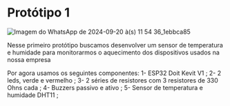 # Protótipo 1
![Imagem do WhatsApp de 2024-09-20 à(s) 11 54 36_1ebbca85](https://github.com/user-attachments/assets/a99d62ac-5b19-4626-9752-e229662b8479)

Nesse primeiro protótipo buscamos desenvolver um sensor de temperatura e humidade para monitorarmos o aquecimento dos dispositivos usados na nossa empresa

Por agora usamos os seguintes componentes:
  1- ESP32 Doit Kevit V1 ;
  2- 2 leds, verde e vermelho ;
  3- 2 séries de resistores com 3 resistores de 330 Ohns cada ;
  4- Buzzers passivo e ativo ;
  5- Sensor de temperatura e humidade DHT11 ;
